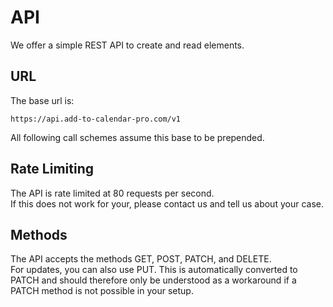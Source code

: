 # API

We offer a simple REST API to create and read elements.

## URL

The base url is:

```
https://api.add-to-calendar-pro.com/v1
```

All following call schemes assume this base to be prepended.

## Rate Limiting

The API is rate limited at 80 requests per second.  
If this does not work for your, please contact us and tell us about your case.

## Methods

The API accepts the methods GET, POST, PATCH, and DELETE.  
For updates, you can also use PUT. This is automatically converted to PATCH and should therefore only be understood as a workaround if a PATCH method is not possible in your setup.
